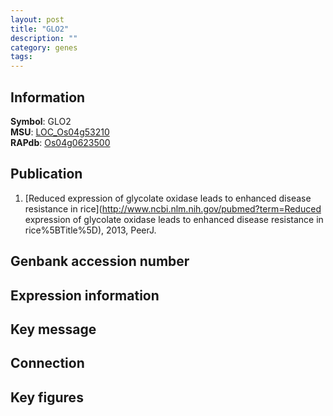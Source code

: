 ```yaml
---
layout: post
title: "GLO2"
description: ""
category: genes
tags: 
---
```


## Information
__Symbol__: GLO2  
__MSU__: [LOC_Os04g53210](http://rice.plantbiology.msu.edu/cgi-bin/ORF_infopage.cgi?orf=LOC_Os04g53210)  
__RAPdb__: [Os04g0623500](http://rapdb.dna.affrc.go.jp/viewer/gbrowse_details/irgsp1?name=Os04g0623500)  

## Publication
1. [Reduced expression of glycolate oxidase leads to enhanced disease resistance in rice](http://www.ncbi.nlm.nih.gov/pubmed?term=Reduced expression of glycolate oxidase leads to enhanced disease resistance in rice%5BTitle%5D), 2013, PeerJ.

## Genbank accession number

## Expression information

## Key message

## Connection

## Key figures


